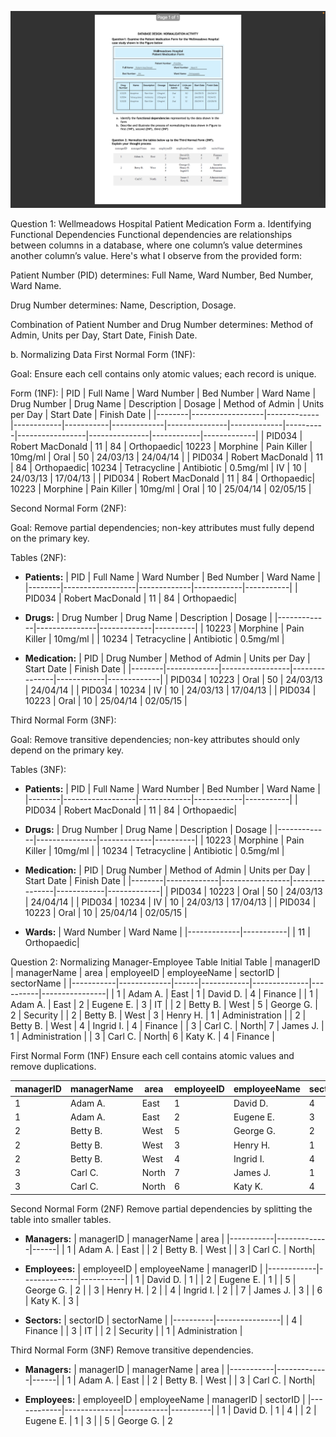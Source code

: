 ![Ref. Picture](<Screenshot 2024-11-26 at 20.52.19.png>)

Question 1: Wellmeadows Hospital Patient Medication Form
a. Identifying Functional Dependencies
Functional dependencies are relationships between columns in a database, where one column’s value determines another column’s value. Here's what I observe from the provided form:

Patient Number (PID) determines: Full Name, Ward Number, Bed Number, Ward Name.

Drug Number determines: Name, Description, Dosage.

Combination of Patient Number and Drug Number determines: Method of Admin, Units per Day, Start Date, Finish Date.

b. Normalizing Data
First Normal Form (1NF):

Goal: Ensure each cell contains only atomic values; each record is unique.

Form (1NF):
| PID    | Full Name       | Ward Number | Bed Number | Ward Name | Drug Number | Drug Name     | Description | Dosage   | Method of Admin | Units per Day | Start Date | Finish Date |
|--------|------------------|-------------|------------|-----------|-------------|---------------|-------------|----------|-----------------|---------------|------------|-------------|
| PID034 | Robert MacDonald | 11          | 84         | Orthopaedic| 10223       | Morphine      | Pain Killer | 10mg/ml  | Oral            | 50            | 24/03/13   | 24/04/14    |
| PID034 | Robert MacDonald | 11          | 84         | Orthopaedic| 10234       | Tetracycline  | Antibiotic  | 0.5mg/ml | IV              | 10            | 24/03/13   | 17/04/13    |
| PID034 | Robert MacDonald | 11          | 84         | Orthopaedic| 10223       | Morphine      | Pain Killer | 10mg/ml  | Oral            | 10            | 25/04/14   | 02/05/15    |


Second Normal Form (2NF):

Goal: Remove partial dependencies; non-key attributes must fully depend on the primary key.

Tables (2NF):
- **Patients:** 
  | PID    | Full Name       | Ward Number | Bed Number | Ward Name |
  |--------|------------------|-------------|------------|-----------|
  | PID034 | Robert MacDonald | 11          | 84         | Orthopaedic|

- **Drugs:**
  | Drug Number | Drug Name     | Description | Dosage   |
  |-------------|---------------|-------------|----------|
  | 10223       | Morphine      | Pain Killer | 10mg/ml  |
  | 10234       | Tetracycline  | Antibiotic  | 0.5mg/ml |

- **Medication:**
  | PID    | Drug Number | Method of Admin | Units per Day | Start Date | Finish Date |
  |--------|-------------|-----------------|---------------|------------|-------------|
  | PID034 | 10223       | Oral            | 50            | 24/03/13   | 24/04/14    |
  | PID034 | 10234       | IV              | 10            | 24/03/13   | 17/04/13    |
  | PID034 | 10223       | Oral            | 10            | 25/04/14   | 02/05/15    |

Third Normal Form (3NF):

Goal: Remove transitive dependencies; non-key attributes should only depend on the primary key.

Tables (3NF):
- **Patients:**
  | PID    | Full Name       | Ward Number | Bed Number | Ward Name |
  |--------|------------------|-------------|------------|-----------|
  | PID034 | Robert MacDonald | 11          | 84         | Orthopaedic|

- **Drugs:**
  | Drug Number | Drug Name     | Description | Dosage   |
  |-------------|---------------|-------------|----------|
  | 10223       | Morphine      | Pain Killer | 10mg/ml  |
  | 10234       | Tetracycline  | Antibiotic  | 0.5mg/ml |

- **Medication:**
  | PID    | Drug Number | Method of Admin | Units per Day | Start Date | Finish Date |
  |--------|-------------|-----------------|---------------|------------|-------------|
  | PID034 | 10223       | Oral            | 50            | 24/03/13   | 24/04/14    |
  | PID034 | 10234       | IV              | 10            | 24/03/13   | 17/04/13    |
  | PID034 | 10223       | Oral            | 10            | 25/04/14   | 02/05/15    |

- **Wards:**
  | Ward Number | Ward Name |
  |-------------|-----------|
  | 11          | Orthopaedic|

Question 2: Normalizing Manager-Employee Table
Initial Table
| managerID | managerName | area | employeeID | employeeName | sectorID | sectorName     |
|-----------|-------------|------|------------|--------------|----------|----------------|
| 1         | Adam A.     | East | 1          | David D.     | 4        | Finance        |
| 1         | Adam A.     | East | 2          | Eugene E.    | 3        | IT             |
| 2         | Betty B.    | West | 5          | George G.    | 2        | Security       |
| 2         | Betty B.    | West | 3          | Henry H.     | 1        | Administration |
| 2         | Betty B.    | West | 4          | Ingrid I.    | 4        | Finance        |
| 3         | Carl C.     | North| 7          | James J.     | 1        | Administration |
| 3         | Carl C.     | North| 6          | Katy K.      | 4        | Finance        |

First Normal Form (1NF)
Ensure each cell contains atomic values and remove duplications.

| managerID | managerName | area | employeeID | employeeName | sectorID | sectorName     |
|-----------|-------------|------|------------|--------------|----------|----------------|
| 1         | Adam A.     | East | 1          | David D.     | 4        | Finance        |
| 1         | Adam A.     | East | 2          | Eugene E.    | 3        | IT             |
| 2         | Betty B.    | West | 5          | George G.    | 2        | Security       |
| 2         | Betty B.    | West | 3          | Henry H.     | 1        | Administration |
| 2         | Betty B.    | West | 4          | Ingrid I.    | 4        | Finance        |
| 3         | Carl C.     | North| 7          | James J.     | 1        | Administration |
| 3         | Carl C.     | North| 6          | Katy K.      | 4        | Finance        |


Second Normal Form (2NF)
Remove partial dependencies by splitting the table into smaller tables.
- **Managers:**
  | managerID | managerName | area |
  |-----------|-------------|------|
  | 1         | Adam A.     | East |
  | 2         | Betty B.    | West |
  | 3         | Carl C.     | North|

- **Employees:**
  | employeeID | employeeName | managerID |
  |------------|--------------|-----------|
  | 1          | David D.     | 1         |
  | 2          | Eugene E.    | 1         |
  | 5          | George G.    | 2         |
  | 3          | Henry H.     | 2         |
  | 4          | Ingrid I.    | 2         |
  | 7          | James J.     | 3         |
  | 6          | Katy K.      | 3         |

- **Sectors:**
  | sectorID | sectorName     |
  |----------|----------------|
  | 4        | Finance        |
  | 3        | IT             |
  | 2        | Security       |
  | 1        | Administration |

Third Normal Form (3NF)
Remove transitive dependencies.

- **Managers:**
  | managerID | managerName | area |
  |-----------|-------------|------|
  | 1         | Adam A.     | East |
  | 2         | Betty B.    | West |
  | 3         | Carl C.     | North|

- **Employees:**
  | employeeID | employeeName | managerID | sectorID |
  |------------|--------------|-----------|----------|
  | 1          | David D.     | 1         | 4        |
  | 2          | Eugene E.    | 1         | 3        |
  | 5          | George G.    | 2
